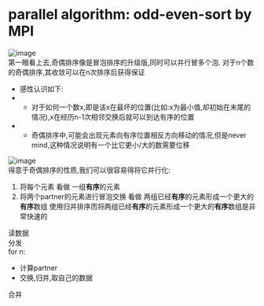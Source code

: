 # parallel algorithm: odd-even-sort by MPI
![image](https://user-images.githubusercontent.com/42513694/114254489-35405800-99e2-11eb-97a7-e30ca23cf544.png)  
第一眼看上去,奇偶排序像是冒泡排序的升级版,同时可以并行冒多个泡.
对于n个数的奇偶排序,其收敛可以在n次排序后获得保证  
- 感性认识如下:
- - 对于如何一个数x,即是该x在最坏的位置(比如:x为最小值,却初始在末尾的情况),x在经历n-1次相邻交换后就可以到达有序的位置
- - 奇偶排序中,可能会出现元素向有序位置相反方向移动的情况,但是never mind,这种情况说明有一个比它更小/大的数需要位移

![image](https://user-images.githubusercontent.com/42513694/114254493-3ffaed00-99e2-11eb-82a4-4df0dd9b924f.png)  
得意于奇偶排序的性质,我们可以很容易得将它并行化:
1. 将每个元素   看做  一组**有序**的元素
2. 将两个partner的元素进行冒泡交换  看做  两组已经**有序**的元素形成一个更大的**有序**数组
使用归并排序而将两组已经**有序**的元素形成一个更大的**有序**数组是非常快速的

读数据  
分发  
for n:  
- 计算partner
- 交换,归并,取自己的数据

合并
